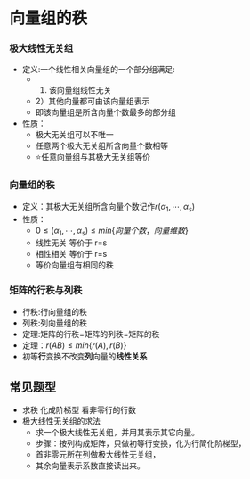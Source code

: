 # 向量组的秩

### 极大线性无关组

- 定义:一个线性相关向量组的一个部分组满足:
  - 1) 该向量组线性无关
  - 2）其他向量都可由该向量组表示
  - 即该向量组是所含向量个数最多的部分组
- 性质：
  - 极大无关组可以不唯一
  - 任意两个极大无关组所含向量个数相等
  - ⭐任意向量组与其极大无关组等价
### 向量组的秩
- 定义：其极大无关组所含向量个数记作$r(\alpha_1,\cdots,\alpha_s)$
- 性质：
  - $0 \le(\alpha_1,\cdots,\alpha_s)\le min\{向量个数，向量维数\}$
  - 线性无关 等价于 r=s
  - 相性相关 等价于 r=s
  - 等价向量组有相同的秩
### 矩阵的行秩与列秩
- 行秩:行向量组的秩
- 列秩:列向量组的秩
- 定理:矩阵的行秩=矩阵的列秩=矩阵的秩
- 定理：$r(AB)\le min\{r(A),r(B)\}$
- 初等**行**变换不改变**列**向量的**线性关系**

## 常见题型
- 求秩 化成阶梯型 看非零行的行数
- 极大线性无关组的求法
  - 求一个极大线性无关组，并用其表示其它向量。
  - 步骤：按列构成矩阵，只做初等行变换，化为行简化阶梯型，
  - 首非零元所在列做极大线性无关组，
  - 其余向量表示系数直接读出来。